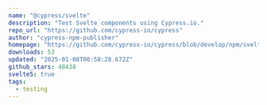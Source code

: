 ```yaml
---
name: "@cypress/svelte"
description: "Test Svelte components using Cypress.io."
repo_url: "https://github.com/cypress-io/cypress"
author: "cypress-npm-publisher"
homepage: "https://github.com/cypress-io/cypress/blob/develop/npm/svelte/#readme"
downloads: 53
updated: "2025-01-08T00:58:28.672Z"
github_stars: 48438
svelte5: true
tags: 
  - testing
---
```


